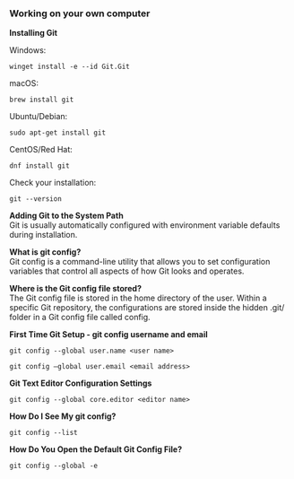 ### Working on your own computer

**Installing Git**  

Windows: 
```
winget install -e --id Git.Git
```

macOS: 
```
brew install git
```

Ubuntu/Debian: 
```
sudo apt-get install git
```

CentOS/Red Hat: 
```
dnf install git
```

Check your installation: 
```
git --version
```

**Adding Git to the System Path**  
Git is usually automatically configured with environment variable defaults during installation.

**What is git config?**  
Git config is a command-line utility that allows you to set configuration variables that control all aspects of how Git looks and operates.

**Where is the Git config file stored?**  
The Git config file is stored in the home directory of the user. Within a specific Git repository, the configurations are stored inside the hidden .git/ folder in a Git config file called config.

**First Time Git Setup - git config username and email**  

```
git config --global user.name <user name>
```

```
git config –global user.email <email address>
```

**Git Text Editor Configuration Settings**  

```
git config --global core.editor <editor name>
```

**How Do I See My git config?**  

```
git config --list
```

**How Do You Open the Default Git Config File?**  

```
git config --global -e
```